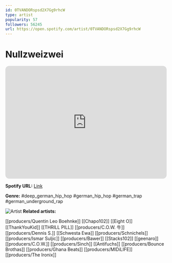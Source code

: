 ```yaml
---
id: 0TVANDORspsd2X7Gg9rhcW
type: artist
popularity: 57
followers: 56245
url: https://open.spotify.com/artist/0TVANDORspsd2X7Gg9rhcW
---
```

# Nullzweizwei

<iframe style="border-radius:12px" src="https://open.spotify.com/embed/artist/0TVANDORspsd2X7Gg9rhcW" width="100%" height="352" frameBorder="0" allowfullscreen="" allow="autoplay; clipboard-write; encrypted-media; fullscreen; picture-in-picture" loading="lazy"></iframe>

**Spotify URL:** [Link](https://open.spotify.com/artist/0TVANDORspsd2X7Gg9rhcW)

**Genre:**  #deep_german_hip_hop #german_hip_hop #german_trap #german_underground_rap

![Artist](https://i.scdn.co/image/ab6761610000e5eb3763631db0de99e1a04a067f)
**Related artists:**

[[producers/Quentin Leo Boehnke]]
[[Chapo102]]
[[Eight O]]
[[ThankYouKid]]
[[THRILL PILL]]
[[producers/C.O.W. 牛]]
[[producers/Dennis S.]]
[[Schwesta Ewa]]
[[producers/Schnichels]]
[[producers/Ismar Suljic]]
[[producers/Bawer]]
[[Stacks102]]
[[geenaro]]
[[producers/C.O.W.]]
[[producers/Sinch]]
[[Antifuchs]]
[[producers/Bounce Brothas]]
[[producers/Ghana Beats]]
[[producers/MIDiLIFE]]
[[producers/The Ironix]]
